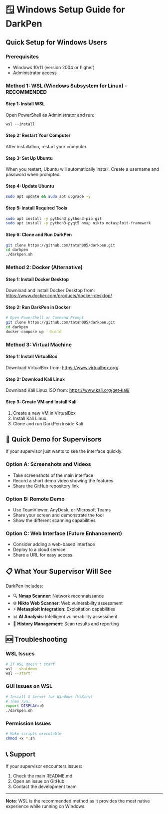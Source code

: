# 🪟 Windows Setup Guide for DarkPen

## Quick Setup for Windows Users

### Prerequisites
- Windows 10/11 (version 2004 or higher)
- Administrator access

### Method 1: WSL (Windows Subsystem for Linux) - RECOMMENDED

#### Step 1: Install WSL
Open PowerShell as Administrator and run:
```powershell
wsl --install
```

#### Step 2: Restart Your Computer
After installation, restart your computer.

#### Step 3: Set Up Ubuntu
When you restart, Ubuntu will automatically install. Create a username and password when prompted.

#### Step 4: Update Ubuntu
```bash
sudo apt update && sudo apt upgrade -y
```

#### Step 5: Install Required Tools
```bash
sudo apt install -y python3 python3-pip git
sudo apt install -y python3-pyqt5 nmap nikto metasploit-framework
```

#### Step 6: Clone and Run DarkPen
```bash
git clone https://github.com/tatah005/darkpen.git
cd darkpen
./darkpen.sh
```

### Method 2: Docker (Alternative)

#### Step 1: Install Docker Desktop
Download and install Docker Desktop from: https://www.docker.com/products/docker-desktop/

#### Step 2: Run DarkPen in Docker
```bash
# Open PowerShell or Command Prompt
git clone https://github.com/tatah005/darkpen.git
cd darkpen
docker-compose up --build
```

### Method 3: Virtual Machine

#### Step 1: Install VirtualBox
Download VirtualBox from: https://www.virtualbox.org/

#### Step 2: Download Kali Linux
Download Kali Linux ISO from: https://www.kali.org/get-kali/

#### Step 3: Create VM and Install Kali
1. Create a new VM in VirtualBox
2. Install Kali Linux
3. Clone and run DarkPen inside Kali

## 🎯 Quick Demo for Supervisors

If your supervisor just wants to see the interface quickly:

### Option A: Screenshots and Videos
- Take screenshots of the main interface
- Record a short demo video showing the features
- Share the GitHub repository link

### Option B: Remote Demo
- Use TeamViewer, AnyDesk, or Microsoft Teams
- Share your screen and demonstrate the tool
- Show the different scanning capabilities

### Option C: Web Interface (Future Enhancement)
- Consider adding a web-based interface
- Deploy to a cloud service
- Share a URL for easy access

## 📋 What Your Supervisor Will See

DarkPen includes:
- 🔍 **Nmap Scanner**: Network reconnaissance
- 🌐 **Nikto Web Scanner**: Web vulnerability assessment  
- ⚡ **Metasploit Integration**: Exploitation capabilities
- 📊 **AI Analysis**: Intelligent vulnerability assessment
- 📜 **History Management**: Scan results and reporting

## 🆘 Troubleshooting

### WSL Issues
```bash
# If WSL doesn't start
wsl --shutdown
wsl --start
```

### GUI Issues on WSL
```bash
# Install X Server for Windows (VcXsrv)
# Then run:
export DISPLAY=:0
./darkpen.sh
```

### Permission Issues
```bash
# Make scripts executable
chmod +x *.sh
```

## 📞 Support

If your supervisor encounters issues:
1. Check the main README.md
2. Open an issue on GitHub
3. Contact the development team

---

**Note**: WSL is the recommended method as it provides the most native experience while running on Windows. 